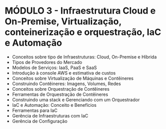 # MÓDULO 3 - Infraestrutura Cloud e On-Premise, Virtualização, conteinerização e orquestração, IaC e Automação

 - Conceitos sobre tipo de Infraestruturas: Cloud, On-Premise e Híbrida
 - Tipos de Provedores do Mercado
 - Modelos de Serviços: IaaS, PaaS e SaaS
 - Introdução à console AWS e estimativa de custos
 - Conceitos sobre Virtualização de Máquinas e Contêineres
 - Construindo Contêineres: Imagens, Volumes, Redes
 - Conceitos sobre Orquestração de Contêineres
 - Ferramentas de Orquestração de Contêineres
 - Construindo uma stack e Gerenciando com um Orquestrador
 - IaC e Automação: Conceito e Benefícios
 - Ferramentas para IaC
 - Gerência de Infraestruturas com IaC
 - Gerência de Configuração
